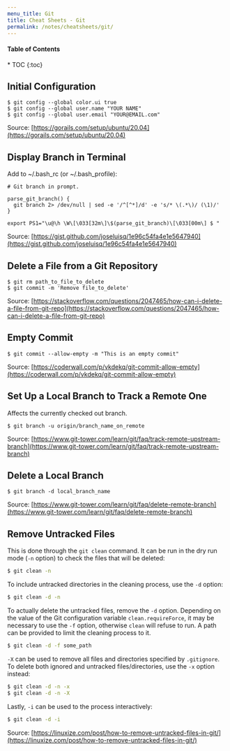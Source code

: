 ```yaml
---
menu_title: Git
title: Cheat Sheets - Git
permalink: /notes/cheatsheets/git/
---
```


<h4>Table of Contents</h4>
* TOC
{:toc}

## Initial Configuration

```shell
$ git config --global color.ui true
$ git config --global user.name "YOUR NAME"
$ git config --global user.email "YOUR@EMAIL.com"
```

<span class="info-source">Source: [https://gorails.com/setup/ubuntu/20.04](https://gorails.com/setup/ubuntu/20.04)</span>

## Display Branch in Terminal

Add to ~/.bash_rc (or ~/.bash_profile):

```shell
# Git branch in prompt.

parse_git_branch() {
  git branch 2> /dev/null | sed -e '/^[^*]/d' -e 's/* \(.*\)/ (\1)/'
}

export PS1="\u@\h \W\[\033[32m\]\$(parse_git_branch)\[\033[00m\] $ "
```

<span class="info-source">Source: [https://gist.github.com/joseluisq/1e96c54fa4e1e5647940](https://gist.github.com/joseluisq/1e96c54fa4e1e5647940)</span>

## Delete a File from a Git Repository

```shell
$ git rm path_to_file_to_delete
$ git commit -m 'Remove file_to_delete'
```

<span class="info-source">Source: [https://stackoverflow.com/questions/2047465/how-can-i-delete-a-file-from-git-repo](https://stackoverflow.com/questions/2047465/how-can-i-delete-a-file-from-git-repo)</span>

## Empty Commit

```shell
$ git commit --allow-empty -m "This is an empty commit"
```

<span class="info-source">Source: [https://coderwall.com/p/vkdekq/git-commit-allow-empty](https://coderwall.com/p/vkdekq/git-commit-allow-empty)</span>

## Set Up a Local Branch to Track a Remote One

Affects the currently checked out branch.

```shell
$ git branch -u origin/branch_name_on_remote
```

<span class="info-source">Source: [https://www.git-tower.com/learn/git/faq/track-remote-upstream-branch](https://www.git-tower.com/learn/git/faq/track-remote-upstream-branch)</span>

## Delete a Local Branch

```shell
$ git branch -d local_branch_name
```

<span class="info-source">Source: [https://www.git-tower.com/learn/git/faq/delete-remote-branch](https://www.git-tower.com/learn/git/faq/delete-remote-branch)</span>

## Remove Untracked Files

This is done through the `git clean` command. It can be run in the dry run mode (`-n` option) to check the files that will be deleted:

```bash
$ git clean -n
```

To include untracked directories in the cleaning process, use the `-d` option:

```bash
$ git clean -d -n
```

To actually delete the untracked files, remove the `-d` option. Depending on the value of the Git configuration variable `clean.requireForce`, it may be necessary to use the `-f` option, otherwise `clean` will refuse to run. A path can be provided to limit the cleaning process to it.

```bash
$ git clean -d -f some_path
```

`-X` can be used to remove all files and directories specified by `.gitignore`. To delete both ignored and untracked files/directories, use the `-x` option instead:

```bash
$ git clean -d -n -x
$ git clean -d -n -X
```

Lastly, `-i` can be used to the process interactively:

```bash
$ git clean -d -i
```

<span class="info-source">Source: [https://linuxize.com/post/how-to-remove-untracked-files-in-git/](https://linuxize.com/post/how-to-remove-untracked-files-in-git/)</span>
